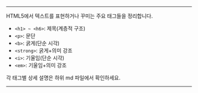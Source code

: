 

---

HTML5에서 텍스트를 표현하거나 꾸미는 주요 태그들을 정리합니다.

- `<h1> ~ <h6>`: 제목(계층적 구조)
- `<p>`: 문단
- `<b>`: 굵게(단순 시각)
- `<strong>`: 굵게+의미 강조
- `<i>`: 기울임(단순 시각)
- `<em>`: 기울임+의미 강조

각 태그별 상세 설명은 하위 md 파일에서 확인하세요.

---
